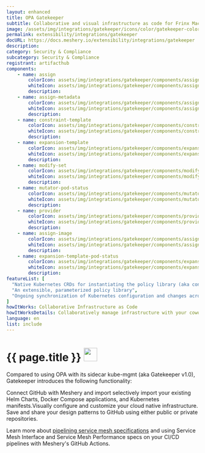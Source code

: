 ```yaml
---
layout: enhanced
title: OPA Gatekeeper
subtitle: Collaborative and visual infrastructure as code for Frinx Machine
image: /assets/img/integrations/gatekeeper/icons/color/gatekeeper-color.svg
permalink: extensibility/integrations/gatekeeper
docURL: https://docs.meshery.io/extensibility/integrations/gatekeeper
description: 
category: Security & Compliance
subcategory: Security & Compliance
registrant: artifacthub
components: 
	- name: assign
		colorIcon: assets/img/integrations/gatekeeper/components/assign/icons/color/assign-color.svg
		whiteIcon: assets/img/integrations/gatekeeper/components/assign/icons/white/assign-white.svg
		description: 
	- name: assign-metadata
		colorIcon: assets/img/integrations/gatekeeper/components/assign-metadata/icons/color/assign-metadata-color.svg
		whiteIcon: assets/img/integrations/gatekeeper/components/assign-metadata/icons/white/assign-metadata-white.svg
		description: 
	- name: constraint-template
		colorIcon: assets/img/integrations/gatekeeper/components/constraint-template/icons/color/constraint-template-color.svg
		whiteIcon: assets/img/integrations/gatekeeper/components/constraint-template/icons/white/constraint-template-white.svg
		description: 
	- name: expansion-template
		colorIcon: assets/img/integrations/gatekeeper/components/expansion-template/icons/color/expansion-template-color.svg
		whiteIcon: assets/img/integrations/gatekeeper/components/expansion-template/icons/white/expansion-template-white.svg
		description: 
	- name: modify-set
		colorIcon: assets/img/integrations/gatekeeper/components/modify-set/icons/color/modify-set-color.svg
		whiteIcon: assets/img/integrations/gatekeeper/components/modify-set/icons/white/modify-set-white.svg
		description: 
	- name: mutator-pod-status
		colorIcon: assets/img/integrations/gatekeeper/components/mutator-pod-status/icons/color/mutator-pod-status-color.svg
		whiteIcon: assets/img/integrations/gatekeeper/components/mutator-pod-status/icons/white/mutator-pod-status-white.svg
		description: 
	- name: provider
		colorIcon: assets/img/integrations/gatekeeper/components/provider/icons/color/provider-color.svg
		whiteIcon: assets/img/integrations/gatekeeper/components/provider/icons/white/provider-white.svg
		description: 
	- name: assign-image
		colorIcon: assets/img/integrations/gatekeeper/components/assign-image/icons/color/assign-image-color.svg
		whiteIcon: assets/img/integrations/gatekeeper/components/assign-image/icons/white/assign-image-white.svg
		description: 
	- name: expansion-template-pod-status
		colorIcon: assets/img/integrations/gatekeeper/components/expansion-template-pod-status/icons/color/expansion-template-pod-status-color.svg
		whiteIcon: assets/img/integrations/gatekeeper/components/expansion-template-pod-status/icons/white/expansion-template-pod-status-white.svg
		description: 
featureList: [
  "Native Kubernetes CRDs for instantiating the policy library (aka constraints)",
  "An extensible, parameterized policy library",
  "Ongoing synchronization of Kubernetes configuration and changes across any number of clusters."
]
howItWorks: Collaborative Infrastructure as Code
howItWorksDetails: Collaboratively manage infrastructure with your coworkers synchronously sharing the same designs.
language: en
list: include
---
```

<h1>{{ page.title }} <img src="{{ page.image }}" style="width: 35px; height: 35px;" /></h1>

<p>
Compared to using OPA with its sidecar kube-mgmt (aka Gatekeeper v1.0), Gatekeeper introduces the following functionality:
</p>
<p>
    Connect GitHub with Meshery and import selectively import your existing Helm Charts, Docker Compose applications, and Kubernetes manifests.Visually configure and customize your cloud native infrastructure.
    Save and share your design patterns to GitHub using either public or private repositories.
</p>
<p>
    Learn more about <a href="/blog/service-mesh-specifications/pipelining-service-mesh-specifications">pipelining service mesh specifications</a> and using Service Mesh Interface and Service Mesh Performance specs on your CI/CD pipelines with Meshery's GitHub Actions.
</p>
